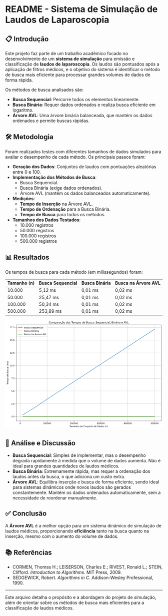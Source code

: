 # README - Sistema de Simulação de Laudos de Laparoscopia

## 📋 Introdução
Este projeto faz parte de um trabalho acadêmico focado no desenvolvimento de um **sistema de simulação** para emissão e classificação de **laudos de laparoscopia**. Os laudos são pontuados após a aplicação de filtros médicos, e o objetivo do sistema é identificar o método de busca mais eficiente para processar grandes volumes de dados de forma rápida.

Os métodos de busca analisados são:
- **Busca Sequencial**: Percorre todos os elementos linearmente.
- **Busca Binária**: Requer dados ordenados e realiza busca eficiente em logaritmo.
- **Árvore AVL**: Uma árvore binária balanceada, que mantém os dados ordenados e permite buscas rápidas.

## 🛠️ Metodologia
Foram realizados testes com diferentes tamanhos de dados simulados para avaliar o desempenho de cada método. Os principais passos foram:

- **Geração dos Dados**: Conjuntos de laudos com pontuações aleatórias entre 0 e 100.
- **Implementação dos Métodos de Busca**:
  - Busca Sequencial.
  - Busca Binária (exige dados ordenados).
  - Árvore AVL (mantém os dados balanceados automaticamente).
- **Medições**:
  - **Tempo de Inserção** na Árvore AVL.
  - **Tempo de Ordenação** para a Busca Binária.
  - **Tempo de Busca** para todos os métodos.
- **Tamanhos dos Dados Testados**:
  - 10.000 registros
  - 50.000 registros
  - 100.000 registros
  - 500.000 registros

## 📊 Resultados
Os tempos de busca para cada método (em milissegundos) foram:

| Tamanho (n)  | Busca Sequencial | Busca Binária | Busca na Árvore AVL |
|--------------|------------------|---------------|---------------------|
| 10.000       | 5,12 ms          | 0,01 ms       | 0,02 ms             |
| 50.000       | 25,47 ms         | 0,01 ms       | 0,02 ms             |
| 100.000      | 50,34 ms         | 0,01 ms       | 0,02 ms             |
| 500.000      | 253,89 ms        | 0,01 ms       | 0,02 ms             |

![alt text](image.png)

## 🧐 Análise e Discussão
- **Busca Sequencial**: Simples de implementar, mas o desempenho degrada rapidamente à medida que o volume de dados aumenta. Não é ideal para grandes quantidades de laudos médicos.
- **Busca Binária**: Extremamente rápida, mas requer a ordenação dos laudos antes da busca, o que adiciona um custo extra.
- **Árvore AVL**: Equilibra inserção e busca de forma eficiente, sendo ideal para sistemas dinâmicos onde novos laudos são gerados constantemente. Mantém os dados ordenados automaticamente, sem a necessidade de reordenar manualmente.

## ✅ Conclusão
A **Árvore AVL** é a melhor opção para um sistema dinâmico de simulação de laudos médicos, proporcionando **eficiência** tanto na busca quanto na inserção, mesmo com o aumento do volume de dados.

## 📚 Referências
- CORMEN, Thomas H.; LEISERSON, Charles E.; RIVEST, Ronald L.; STEIN, Clifford. *Introduction to Algorithms*. MIT Press, 2009.
- SEDGEWICK, Robert. *Algorithms in C*. Addison-Wesley Professional, 1990.

---

Este arquivo detalha o propósito e a abordagem do projeto de simulação, além de orientar sobre os métodos de busca mais eficientes para a classificação de laudos médicos.
